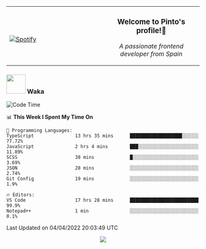 <table width="100%" align="center"> 
  <tr>
  <td width="50%">
      
&nbsp; <br> [![Spotify](https://novatorem-zeta-rust.vercel.app/api/spotify)](https://open.spotify.com/user/novatorem-zeta-rust)

  </td>
  <td width="50%">
    <h3 align="center">Welcome to Pinto's profile!👋</h3>
    <p align="center"><em>A passionate frontend developer from Spain</em></p>
  </td>
  </table>

### <img src="https://media.giphy.com/media/VgCDAzcKvsR6OM0uWg/giphy.gif" width="50"> Waka

  <!--START_SECTION:waka-->
![Code Time](http://img.shields.io/badge/Code%20Time-221%20hrs%2047%20mins-blue)

📊 **This Week I Spent My Time On** 

```text
💬 Programming Languages: 
TypeScript               13 hrs 35 mins      ███████████████████░░░░░░   77.72% 
JavaScript               2 hrs 4 mins        ███░░░░░░░░░░░░░░░░░░░░░░   11.89% 
SCSS                     38 mins             █░░░░░░░░░░░░░░░░░░░░░░░░   3.69% 
JSON                     28 mins             ░░░░░░░░░░░░░░░░░░░░░░░░░   2.74% 
Git Config               19 mins             ░░░░░░░░░░░░░░░░░░░░░░░░░   1.9%

🔥 Editors: 
VS Code                  17 hrs 28 mins      █████████████████████████   99.9% 
Notepad++                1 min               ░░░░░░░░░░░░░░░░░░░░░░░░░   0.1%

```


 Last Updated on 04/04/2022 20:03:49 UTC
<!--END_SECTION:waka-->

<div align="center">
<img src="https://github-readme-stats-gilt-tau.vercel.app/api/top-langs/?username=pinto-hub&layout=compact&theme=dracula" />
</div>
